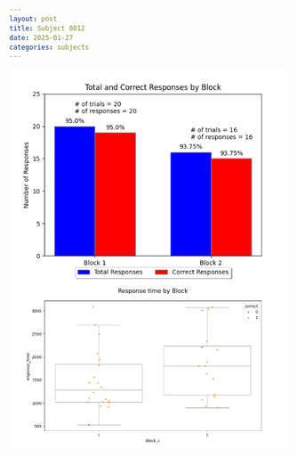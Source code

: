 ```yaml
---
layout: post
title: Subject 8012
date: 2025-01-27
categories: subjects
---
```


![](data/8012/run-11/8012_ATS_responses.png)
![](data/8012/run-11/8012_ATS_rt.png)

